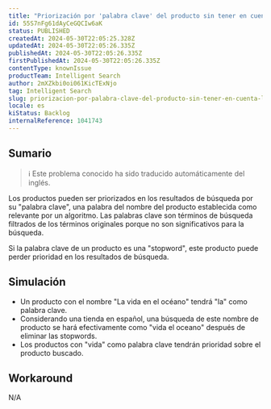 ```yaml
---
title: "Priorización por 'palabra clave' del producto sin tener en cuenta las 'stopwords"
id: 55S7nFg61dAyCeGQCIw6aK
status: PUBLISHED
createdAt: 2024-05-30T22:05:25.328Z
updatedAt: 2024-05-30T22:05:26.335Z
publishedAt: 2024-05-30T22:05:26.335Z
firstPublishedAt: 2024-05-30T22:05:26.335Z
contentType: knownIssue
productTeam: Intelligent Search
author: 2mXZkbi0oi061KicTExNjo
tag: Intelligent Search
slug: priorizacion-por-palabra-clave-del-producto-sin-tener-en-cuenta-las-stopwords
locale: es
kiStatus: Backlog
internalReference: 1041743
---
```


## Sumario

>ℹ️ Este problema conocido ha sido traducido automáticamente del inglés.


Los productos pueden ser priorizados en los resultados de búsqueda por su "palabra clave", una palabra del nombre del producto establecida como relevante por un algoritmo. Las palabras clave son términos de búsqueda filtrados de los términos originales porque no son significativos para la búsqueda.

Si la palabra clave de un producto es una "stopword", este producto puede perder prioridad en los resultados de búsqueda.


##

## Simulación



- Un producto con el nombre "La vida en el océano" tendrá "la" como palabra clave.
- Considerando una tienda en español, una búsqueda de este nombre de producto se hará efectivamente como "vida el oceano" después de eliminar las stopwords.
- Los productos con "vida" como palabra clave tendrán prioridad sobre el producto buscado.


##

## Workaround


N/A

